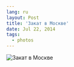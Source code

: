 ```yaml
---
lang: ru
layout: Post
title: 'Закат в Москве'
date: Jul 22, 2014
tags:
  - photos
---
```


![Закат в Москве](photo://1379)
